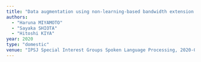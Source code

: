 ```yaml
---
title: "Data augmentation using non-learning-based bandwidth extension for automatic speaker verification based on deep-learning"
authors:
  - "Haruna MIYAMOTO"
  - "Sayaka SHIOTA"
  - "Hitoshi KIYA"
year: 2020
type: "domestic"
venue: "IPSJ Special Interest Groups Spoken Language Processing, 2020-02-13."
---
```

